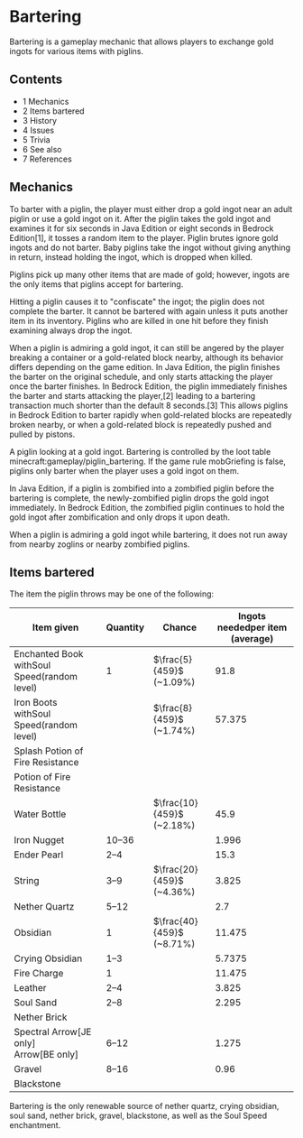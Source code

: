 # Bartering
Bartering is a gameplay mechanic that allows players to exchange gold ingots for various items with piglins.

## Contents
- 1 Mechanics
- 2 Items bartered
- 3 History
- 4 Issues
- 5 Trivia
- 6 See also
- 7 References

## Mechanics
To barter with a piglin, the player must either drop a gold ingot near an adult piglin or use a gold ingot on it. After the piglin takes the gold ingot and examines it for six seconds in Java Edition or eight seconds in Bedrock Edition[1], it tosses a random item to the player. Piglin brutes ignore gold ingots and do not barter. Baby piglins take the ingot without giving anything in return, instead holding the ingot, which is dropped when killed.

Piglins pick up many other items that are made of gold; however, ingots are the only items that piglins accept for bartering.

Hitting a piglin causes it to "confiscate" the ingot; the piglin does not complete the barter. It cannot be bartered with again unless it puts another item in its inventory. Piglins who are killed in one hit before they finish examining always drop the ingot.

When a piglin is admiring a gold ingot, it can still be angered by the player breaking a container or a gold-related block nearby, although its behavior differs depending on the game edition. In Java Edition, the piglin finishes the barter on the original schedule, and only starts attacking the player once the barter finishes. In Bedrock Edition, the piglin immediately finishes the barter and starts attacking the player,[2] leading to a bartering transaction much shorter than the default 8 seconds.[3] This allows piglins in Bedrock Edition to barter rapidly when gold-related blocks are repeatedly broken nearby, or when a gold-related block is repeatedly pushed and pulled by pistons.

A piglin looking at a gold ingot.
Bartering is controlled by the loot table minecraft:gameplay/piglin_bartering. If the game rule mobGriefing is false, piglins only barter when the player uses a gold ingot on them.

In Java Edition, if a piglin is zombified into a zombified piglin before the bartering is complete, the newly-zombified piglin drops the gold ingot immediately. In Bedrock Edition, the zombified piglin continues to hold the gold ingot after zombification and only drops it upon death.

When a piglin is admiring a gold ingot while bartering, it does not run away from nearby zoglins or nearby zombified piglins.

## Items bartered
The item the piglin throws may be one of the following: 

| Item given                                      | Quantity | Chance                        | Ingots neededper item (average) |
|-------------------------------------------------|----------|-------------------------------|---------------------------------|
| Enchanted Book<br/>withSoul Speed(random level) | 1        | $\frac{5}{459}$<br/>(~1.09%)  | 91.8                            |
| Iron Boots<br/>withSoul Speed(random level)     |          | $\frac{8}{459}$<br/>(~1.74%)  | 57.375                          |
| Splash Potion of Fire Resistance                |          |                               |                                 |
| Potion of Fire Resistance                       |          |                               |                                 |
| Water Bottle                                    |          | $\frac{10}{459}$<br/>(~2.18%) | 45.9                            |
| Iron Nugget                                     | 10–36    |                               | 1.996                           |
| Ender Pearl                                     | 2–4      |                               | 15.3                            |
| String                                          | 3–9      | $\frac{20}{459}$<br/>(~4.36%) | 3.825                           |
| Nether Quartz                                   | 5–12     |                               | 2.7                             |
| Obsidian                                        | 1        | $\frac{40}{459}$<br/>(~8.71%) | 11.475                          |
| Crying Obsidian                                 | 1–3      |                               | 5.7375                          |
| Fire Charge                                     | 1        |                               | 11.475                          |
| Leather                                         | 2–4      |                               | 3.825                           |
| Soul Sand                                       | 2–8      |                               | 2.295                           |
| Nether Brick                                    |          |                               |                                 |
| Spectral Arrow‌[JE  only]<br/>Arrow‌[BE  only]  | 6–12     |                               | 1.275                           |
| Gravel                                          | 8–16     |                               | 0.96                            |
| Blackstone                                      |          |                               |                                 |

Bartering is the only renewable source of nether quartz, crying obsidian, soul sand, nether brick, gravel, blackstone, as well as the Soul Speed enchantment.

